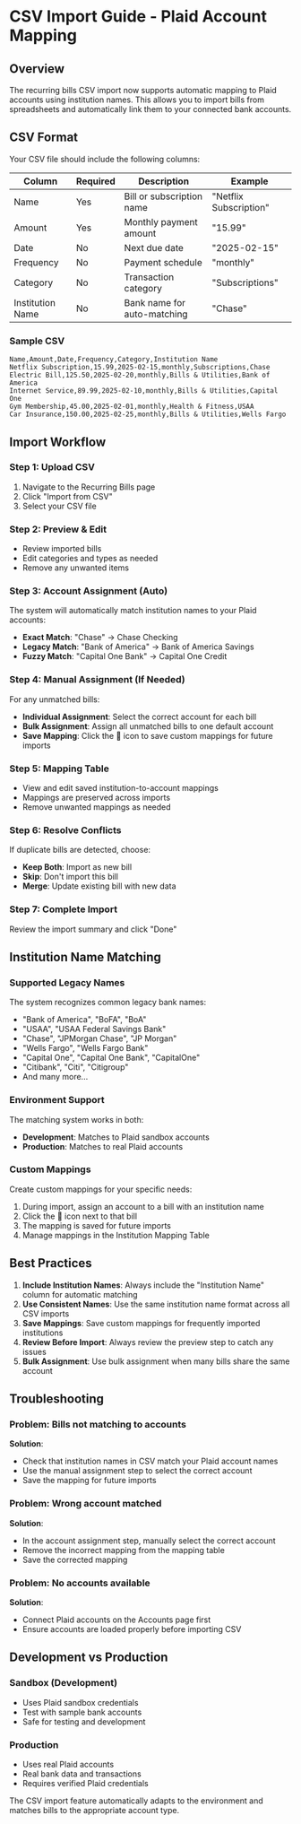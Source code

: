 # CSV Import Guide - Plaid Account Mapping

## Overview

The recurring bills CSV import now supports automatic mapping to Plaid accounts using institution names. This allows you to import bills from spreadsheets and automatically link them to your connected bank accounts.

## CSV Format

Your CSV file should include the following columns:

| Column | Required | Description | Example |
|--------|----------|-------------|---------|
| Name | Yes | Bill or subscription name | "Netflix Subscription" |
| Amount | Yes | Monthly payment amount | "15.99" |
| Date | No | Next due date | "2025-02-15" |
| Frequency | No | Payment schedule | "monthly" |
| Category | No | Transaction category | "Subscriptions" |
| Institution Name | No | Bank name for auto-matching | "Chase" |

### Sample CSV

```csv
Name,Amount,Date,Frequency,Category,Institution Name
Netflix Subscription,15.99,2025-02-15,monthly,Subscriptions,Chase
Electric Bill,125.50,2025-02-20,monthly,Bills & Utilities,Bank of America
Internet Service,89.99,2025-02-10,monthly,Bills & Utilities,Capital One
Gym Membership,45.00,2025-02-01,monthly,Health & Fitness,USAA
Car Insurance,150.00,2025-02-25,monthly,Bills & Utilities,Wells Fargo
```

## Import Workflow

### Step 1: Upload CSV
1. Navigate to the Recurring Bills page
2. Click "Import from CSV"
3. Select your CSV file

### Step 2: Preview & Edit
- Review imported bills
- Edit categories and types as needed
- Remove any unwanted items

### Step 3: Account Assignment (Auto)
The system will automatically match institution names to your Plaid accounts:
- **Exact Match**: "Chase" → Chase Checking
- **Legacy Match**: "Bank of America" → Bank of America Savings
- **Fuzzy Match**: "Capital One Bank" → Capital One Credit

### Step 4: Manual Assignment (If Needed)
For any unmatched bills:
- **Individual Assignment**: Select the correct account for each bill
- **Bulk Assignment**: Assign all unmatched bills to one default account
- **Save Mapping**: Click the 💾 icon to save custom mappings for future imports

### Step 5: Mapping Table
- View and edit saved institution-to-account mappings
- Mappings are preserved across imports
- Remove unwanted mappings as needed

### Step 6: Resolve Conflicts
If duplicate bills are detected, choose:
- **Keep Both**: Import as new bill
- **Skip**: Don't import this bill
- **Merge**: Update existing bill with new data

### Step 7: Complete Import
Review the import summary and click "Done"

## Institution Name Matching

### Supported Legacy Names

The system recognizes common legacy bank names:
- "Bank of America", "BoFA", "BoA"
- "USAA", "USAA Federal Savings Bank"
- "Chase", "JPMorgan Chase", "JP Morgan"
- "Wells Fargo", "Wells Fargo Bank"
- "Capital One", "Capital One Bank", "CapitalOne"
- "Citibank", "Citi", "Citigroup"
- And many more...

### Environment Support

The matching system works in both:
- **Development**: Matches to Plaid sandbox accounts
- **Production**: Matches to real Plaid accounts

### Custom Mappings

Create custom mappings for your specific needs:
1. During import, assign an account to a bill with an institution name
2. Click the 💾 icon next to that bill
3. The mapping is saved for future imports
4. Manage mappings in the Institution Mapping Table

## Best Practices

1. **Include Institution Names**: Always include the "Institution Name" column for automatic matching
2. **Use Consistent Names**: Use the same institution name format across all CSV imports
3. **Save Mappings**: Save custom mappings for frequently imported institutions
4. **Review Before Import**: Always review the preview step to catch any issues
5. **Bulk Assignment**: Use bulk assignment when many bills share the same account

## Troubleshooting

### Problem: Bills not matching to accounts
**Solution**: 
- Check that institution names in CSV match your Plaid account names
- Use the manual assignment step to select the correct account
- Save the mapping for future imports

### Problem: Wrong account matched
**Solution**:
- In the account assignment step, manually select the correct account
- Remove the incorrect mapping from the mapping table
- Save the corrected mapping

### Problem: No accounts available
**Solution**:
- Connect Plaid accounts on the Accounts page first
- Ensure accounts are loaded properly before importing CSV

## Development vs Production

### Sandbox (Development)
- Uses Plaid sandbox credentials
- Test with sample bank accounts
- Safe for testing and development

### Production
- Uses real Plaid accounts
- Real bank data and transactions
- Requires verified Plaid credentials

The CSV import feature automatically adapts to the environment and matches bills to the appropriate account type.
